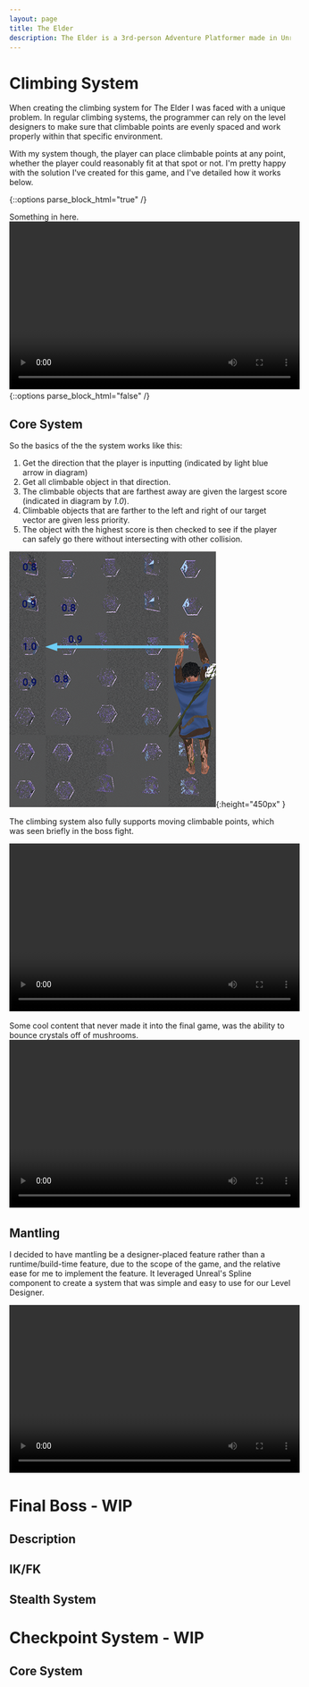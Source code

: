 ```yaml
---
layout: page
title: The Elder
description: The Elder is a 3rd-person Adventure Platformer made in Unreal Engine 4.22.
---
```


# Climbing System

When creating the climbing system for The Elder I was faced with a unique problem. In regular climbing systems, the programmer can rely on the level designers to make sure that climbable points are evenly spaced and work properly within that specific environment.

With my system though, the player can place climbable points at any point, whether the player could reasonably fit at that spot or not. I'm pretty happy with the solution I've created for this game, and I've detailed how it works below.

{::options parse_block_html="true" /}
<div>
Something in here.
<video width="520" height="300" controls loop preload=metadata src="https://cdn.jsdelivr.net/gh/hcorion/hcorion.github.io/assets/images/theelder/ClimbingMoving.webm" type="video/webm">
</div>
{::options parse_block_html="false" /}</video>

## Core System

So the basics of the the system works like this:

1. Get the direction that the player is inputting (indicated by light blue arrow in diagram)
2. Get all climbable object in that direction.
3. The climbable objects that are farthest away are given the largest score (indicated in diagram by *1.0*).
4. Climbable objects that are farther to the left and right of our target vector are given less priority.
5. The object with the highest score is then checked to see if the player can safely go there without intersecting with other collision.

![Diagram of the Climbing System](/assets/images/theelder/ClimbingDiagram.png){:height="450px" }

The climbing system also fully supports moving climbable points, which was seen briefly in the boss fight.

<video width="520" height="300" controls loop preload=metadata>
    <source src="https://cdn.jsdelivr.net/gh/hcorion/hcorion.github.io/assets/images/theelder/JumpingOnMovingClimbable.webm" type="video/webm">
    Sorry, your browser doesn't support embedded videos.
</video>

Some cool content that never made it into the final game, was the ability to bounce crystals off of mushrooms.
<video width="520" height="300" controls loop preload=metadata>
    <source src="https://cdn.jsdelivr.net/gh/hcorion/hcorion.github.io/assets/images/theelder/BouncyMushroomClimbable.webm" type="video/webm">
    Sorry, your browser doesn't support embedded videos.
</video>

## Mantling

I decided to have mantling be a designer-placed feature rather than a runtime/build-time feature, due to the scope of the game, and the relative ease for me to implement the feature.
It leveraged Unreal's Spline component to create a system that was simple and easy to use for our Level Designer.

<video width="520" height="300" controls loop preload=metadata>
    <source src="https://cdn.jsdelivr.net/gh/hcorion/hcorion.github.io/assets/images/theelder/Ledges.webm" type="video/webm">
    Sorry, your browser doesn't support embedded videos.
</video>

# Final Boss - WIP

## Description

## IK/FK

## Stealth System

# Checkpoint System - WIP

## Core System
